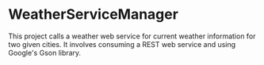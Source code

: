 # WeatherServiceManager
This project calls a weather web service for current weather information for two given cities. It involves consuming a REST web service and using Google's Gson library. 
